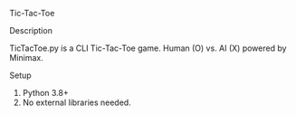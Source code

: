 Tic-Tac-Toe

Description

TicTacToe.py is a CLI Tic-Tac-Toe game. Human (O) vs. AI (X) powered by Minimax.

Setup

1. Python 3.8+
2. No external libraries needed.
